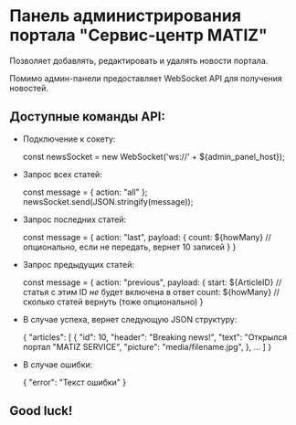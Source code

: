 # Панель администрирования портала "Сервис-центр MATIZ"

Позволяет добавлять, редактировать и удалять новости портала.

Помимо админ-панели предоставляет WebSocket API для получения новостей.

## Доступные команды API:

- Подключение к сокету:

    
    const newsSocket = new WebSocket('ws://' + ${admin_panel_host});
    

- Запрос всех статей:

    
    const message = {
        action: "all"
    };
    newsSocket.send(JSON.stringify(message));
    

- Запрос последних статей:


    const message = {
        action: "last",
        payload: {
            count: ${howMany}   // опционально, если не передать, вернет 10 записей
        }
    }


- Запрос предыдущих статей:


    const message = {
        action: "previous",
        payload: {
            start: ${ArticleID} // статья с этим ID _не_ будет включена в ответ
            count: ${howMany}   // сколько статей вернуть (тоже опционально)
        }


- В случае успеха, вернет следующую JSON структуру:


    {
        "articles": [
            {
                "id": 10,
                "header": "Breaking news!",
                "text": "Открылся портал "MATIZ SERVICE",
                "picture": "media/filename.jpg",
            },
            ...
        ]
    }

    
- В случае ошибки:


    {
        "error": "Текст ошибки"
    }


## Good luck!
